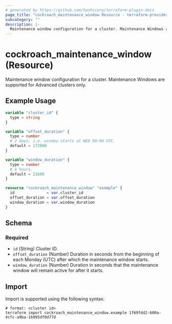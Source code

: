 ```yaml
---
# generated by https://github.com/hashicorp/terraform-plugin-docs
page_title: "cockroach_maintenance_window Resource - terraform-provider-cockroach"
subcategory: ""
description: |-
  Maintenance window configuration for a cluster. Maintenance Windows are supported for Advanced clusters only.
---
```


# cockroach_maintenance_window (Resource)

Maintenance window configuration for a cluster. Maintenance Windows are supported for Advanced clusters only.

## Example Usage

```terraform
variable "cluster_id" {
  type = string
}

variable "offset_duration" {
  type = number
  # 2 days, i.e. window starts at WED 00:00 UTC.
  default = 172800
}

variable "window_duration" {
  type = number
  # 6 hours.
  default = 21600
}

resource "cockroach_maintenance_window" "example" {
  id              = var.cluster_id
  offset_duration = var.offset_duration
  window_duration = var.window_duration
}
```

<!-- schema generated by tfplugindocs -->
## Schema

### Required

- `id` (String) Cluster ID.
- `offset_duration` (Number) Duration in seconds from the beginning of each Monday (UTC) after which the maintenance window starts.
- `window_duration` (Number) Duration in seconds that the maintenance window will remain active for after it starts.

## Import

Import is supported using the following syntax:

```shell
# format: <cluster id>
terraform import cockroach_maintenance_window.example 1f69fdd2-600a-4cfc-a9ba-16995df0d77d
```
